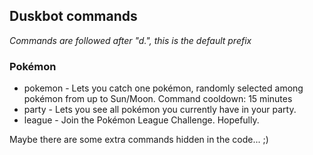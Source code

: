 ## Duskbot commands

*Commands are followed after "d.", this is the default prefix*

### Pokémon
* pokemon - Lets you catch one pokémon, randomly selected among pokémon from up to Sun/Moon. Command cooldown: 15 minutes
* party - Lets you see all pokémon you currently have in your party.
* league - Join the Pokémon League Challenge. Hopefully.

Maybe there are some extra commands hidden in the code... ;)
